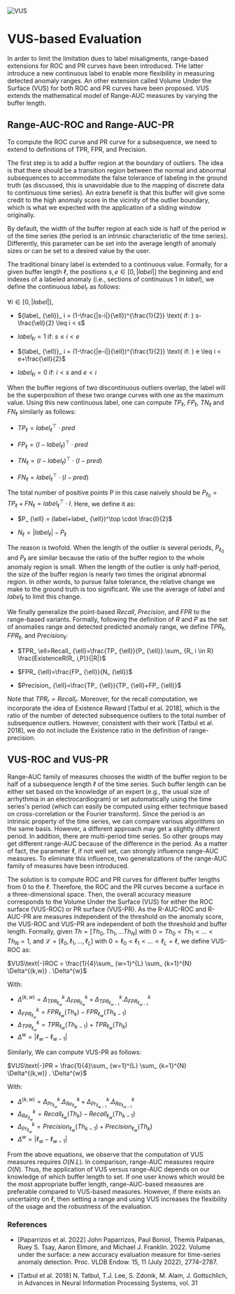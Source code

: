 ![VUS](../../images/measures/VUS.jpg "VUS measures")

# VUS-based Evaluation

In arder to limit the limitation dues to label misaligments, range-based extensions for ROC and PR curves have been introduced. THe latter introduce a new continuous label to enable more flexibility in measuring detected anomaly ranges. An other extension called Volume Under the Surface (VUS) for both ROC and PR curves have been proposed. VUS extends the mathematical model of Range-AUC measures by varying the buffer length. 

## Range-AUC-ROC and Range-AUC-PR

To compute the ROC curve and PR curve for a subsequence, we need to extend to definitions of TPR, FPR, and Precision. 

The first step is to add a buffer region at the boundary of outliers. The idea is that there should be a transition region between the normal and abnormal subsequences to accommodate the false tolerance of labeling in the ground truth (as discussed, this is unavoidable due to the mapping of discrete data to continuous time series). An extra benefit is that this buffer will give some credit to the high anomaly score in the vicinity of the outlier boundary, which is what we expected with the application of a sliding window originally. 

By default, the width of the buffer region at each side is half of the period $w$ of the time series (the period is an intrinsic characteristic of the time series). Differently, this parameter can be set into the average length of anomaly sizes or can be set to a desired value by the user.

The traditional binary label is extended to a continuous value. Formally, for a given buffer length $\ell$, the positions $s,e \in [0,|label|]$ the beginning and end indexes of a labeled anomaly (i.e., sections of continuous $1$ in $label$), we define the continuous $label_r$ as follows:

$\forall i \in [0,|label|],$

* ${label_ {\ell}}_ i = (1-\frac{|s-i|}{\ell})^{\frac{1}{2}} \text{ if: } s-\frac{\ell}{2} \leq i < s$

* ${label_ {\ell}}_ i = 1 \text{ if: } s \leq i < e$

* ${label_ {\ell}}_ i = (1-\frac{|e-i|}{\ell})^{\frac{1}{2}} \text{ if: } e \leq i < e+\frac{\ell}{2}$

* ${label_ {\ell}}_ i = 0 \text{ if: } i < s \text{ and } e < i$

When the buffer regions of two discontinuous outliers overlap, the label will be the superposition of these two orange curves with one as the maximum value. Using this new continuous label, one can compute $TP_\ell$, $FP_\ell$, $TN_\ell$ and $FN_\ell$ similarly as follows:


* $TP_ {\ell} = label_ {\ell}^\top \cdot pred$

* $FP_ {\ell} = (I- label_ {\ell})^\top \cdot pred$

* $TN_ {\ell} = (I- label_ {\ell})^\top \cdot (I-pred)$

* $FN_ {\ell} = label_ {\ell}^\top \cdot (I-pred)$

The total number of positive points P in this case naively should be $P_ {{\ell}_ 0} = TP_ {\ell}+ FN_ {\ell} = label_ {\ell}^\top \cdot I$. Here, we define it as:

* $P_ {\ell} = (label+label_ {\ell})^\top \cdot \frac{I}{2}$

* $N_ {\ell} = |label_ {\ell}|-P_ {\ell}$

The reason is twofold. When the length of the outlier is several periods, $P_ {{\ell}_ 0}$ and $P_ {\ell}$ are similar because the ratio of the buffer region to the whole anomaly region is small. When the length of the outlier is only half-period, the size of the buffer region is nearly two times the original abnormal region. In other words, to pursue false tolerance, the relative change we make to the ground truth is too significant. We use the average of $label$ and $label_ {\ell}$ to limit this change.

We finally generalize the point-based $Recall$, $Precision$, and $FPR$ to the range-based variants. Formally, following the definition of $R$ and $P$ as the set of anomalies range and detected predicted anomaly range, we define $TPR_ {\ell}$, $FPR_ {\ell}$, and $Precision_ {\ell}$:

* $TPR_ \ell=Recall_ {\ell}=\frac{TP_ {\ell}}{P_ {\ell}}.\sum_ {R_ i \in R} \frac{ExistenceR(R_ i,P)}{|R|}$

* $FPR_ {\ell}=\frac{FP_ {\ell}}{N_ {\ell}}$

* $Precision_ {\ell}=\frac{TP_ {\ell}}{TP_ {\ell}+FP_ {\ell}}$


Note that $TPR_ r=Recall_ r$. Moreover, for the recall computation, we incorporate the idea of Existence Reward [Tatbul et al. 2018], which is the ratio of the number of detected subsequence outliers to the total number of subsequence outliers. However, consistent with their work [Tatbul et al. 2018], we do not include the Existence ratio in the definition of range-precision. 

## VUS-ROC and VUS-PR

Range-AUC family of measures chooses the width of the buffer region to be half of a subsequence length $\ell$ of the time series. Such buffer length can be either set based on the knowledge of an expert (e.g., the usual size of arrhythmia in an electrocardiogram) or set automatically using the time series's period (which can easily be computed using either technique based on cross-correlation or the Fourier transform). Since the period is an intrinsic property of the time series, we can compare various algorithms on the same basis. However, a different approach may get a slightly different period. In addition, there are multi-period time series. So other groups may get different range-AUC because of the difference in the period. As a matter of fact, the parameter $\ell$, if not well set, can strongly influence range-AUC measures. To eliminate this influence, two generalizations of the range-AUC family of measures have been introduced.

The solution is to compute ROC and PR curves for different buffer lengths from 0 to the $\ell$. Therefore, the ROC and the PR curves become a surface in a three-dimensional space. Then, the overall accuracy measure corresponds to the Volume Under the Surface (VUS) for either the ROC surface (VUS-ROC) or PR surface (VUS-PR). As the R-AUC-ROC and R-AUC-PR are measures independent of the threshold on the anomaly score, the VUS-ROC and VUS-PR are independent of both the threshold and buffer length. Formally, given $Th=[Th_0,Th_1,...Th_N]$ with $0=Th_0<Th_1<...<Th_N=1$, and $\mathcal{L}=[\ell_0,\ell_1,...,\ell_L]$ with $0=\ell_0<\ell_1< ... < \ell_L = \ell$, we define VUS-ROC as:


$VUS\text{-}ROC = \frac{1}{4}\sum_ {w=1}^{L} \sum_ {k=1}^{N} \Delta^{(k,w)} . \Delta^{w}$

With:


* $\Delta^{(k,w)} = \Delta^{k}_ {TPR_ {\ell_ w}}.\Delta^{k}_ {FPR_ {\ell_ w}}+\Delta^{k}_ {TPR_ {\ell_ {w-1}}}.\Delta^{k}_ {FPR_ {\ell_ {w-1}}}$
* $\Delta^{k}_ {FPR_ {\ell_w}} = FPR_ {\ell_ w}(Th_ {k})-FPR_ {\ell_ w}(Th_ {k-1})$
* $\Delta^{k}_ {TPR_ {\ell_w}} = TPR_ {\ell_ w}(Th_ {k-1})+TPR_ {\ell_ w}(Th_ {k})$
* $\Delta^{w} = |\ell_ w - \ell_ {w-1}|$

Similarly, We can compute VUS-PR as follows:


$VUS\text{-}PR = \frac{1}{4}\sum_ {w=1}^{L} \sum_ {k=1}^{N} \Delta^{(k,w)} . \Delta^{w}$

With:

* $\Delta^{(k,w)} = \Delta^{k}_ {Pr_ {\ell_ w}}.\Delta^{k}_ {Re_ {\ell_ w}}+\Delta^{k}_ {Pr_ {\ell_ {w-1}}}.\Delta^{k}_ {Re_ {\ell_ {w-1}}}$
* $\Delta^{k}_ {Re_ {\ell_ w}} = Recall_ {\ell_ w}(Th_ {k})-Recall_ {\ell_ w}(Th_ {k-1})$
* $\Delta^{k}_ {Pr_ {\ell_ w}} = Precision_ {\ell_ w}(Th_ {k-1})+Precision_ {\ell_ w}(Th_ {k})$
* $\Delta^{w} = |\ell_ w - \ell_ {w-1}|$


From the above equations, we observe that the computation of VUS measures requires $O(N.L)$. In comparison, range-AUC measures require $O(N)$.
Thus, the application of VUS versus range-AUC depends on our knowledge of which buffer length to set. If one user knows which would be the most appropriate buffer length, range-AUC-based measures are preferable compared to VUS-based measures.
However, if there exists an uncertainty on $\ell$, then setting a range and using VUS increases the flexibility of the usage and the robustness of the evaluation. 

### References

* [Paparrizos et al. 2022] John Paparrizos, Paul Boniol, Themis Palpanas, Ruey S. Tsay, Aaron Elmore, and Michael J. Franklin. 2022. Volume under the surface: a new accuracy evaluation measure for time-series anomaly detection. Proc. VLDB Endow. 15, 11 (July 2022), 2774–2787.

* [Tatbul et al. 2018] N. Tatbul, T.J. Lee, S. Zdonik, M. Alam, J. Gottschlich, in Advances in Neural Information Processing Systems, vol. 31







